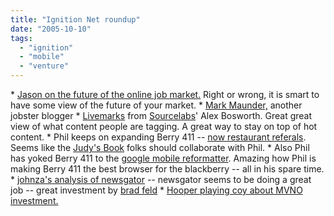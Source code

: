 ```yaml
---
title: "Ignition Net roundup"
date: "2005-10-10"
tags: 
  - "ignition"
  - "mobile"
  - "venture"
---
```


\* [Jason on the future of the online job market.](http://jobster.blogs.com/blog_dot_jobster_dot_com/2005/10/the_not_so_dist_2.html) Right or wrong, it is smart to have some view of the future of your market. \* [Mark Maunder,](http://www.ziptree.com/) another jobster blogger \* [Livemarks](http://sandbox.sourcelabs.com/livemarks/) from [Sourcelabs](http://www.sourcelabs.com)' Alex Bosworth. Great great view of what content people are tagging. A great way to stay on top of hot content. \* Phil keeps on expanding Berry 411 -- [now restaurant referals](http://thebogles.com/blog/2005/10/berry-seattle-restaurant-picks/). Seems like the [Judy's Book](http://www.judysbook.com) folks should collaborate with Phil. \* Also Phil has yoked Berry 411 to the [google mobile reformatter](http://thebogles.com/blog/2005/10/googles-new-xhtml-mobile-reformatter/). Amazing how Phil is making Berry 411 the best browser for the blackberry -- all in his spare time. \* [johnza's analysis of newsgator](http://marketingplaybook.com/2005/10/06/newsgator_as_platform_play.html) -- newsgator seems to be doing a great job -- great investment by [brad feld](http://www.feld.com/blog/) \* [Hooper playing coy about MVNO investment.](http://seattlepi.nwsource.com/business/243920_theinsider10.html)
